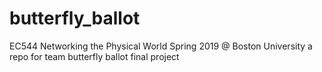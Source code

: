 # butterfly_ballot
EC544 Networking the Physical World
Spring 2019 @ Boston University
a repo for team butterfly ballot final project

